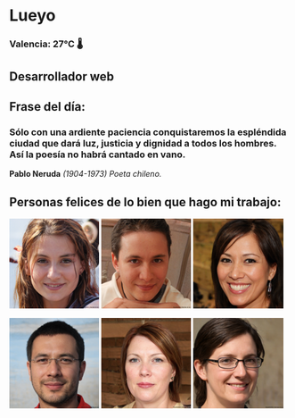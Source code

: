 # Lueyo
### Valencia:  27°C 🌡️
## Desarrollador web
## Frase del día:
<!-- START QUOTE -->
### Sólo con una ardiente paciencia conquistaremos la espléndida ciudad que dará luz, justicia y dignidad a todos los hombres. Así la poesía no habrá cantado en vano.
**Pablo Neruda** *(1904-1973) Poeta chileno.*
<!-- END QUOTE -->






## Personas felices de lo bien que hago mi trabajo:

<p float="left">
  <img src="src/image_0.png" width="32%" />
  <img src="src/image_1.png" width="32%" /> 
  <img src="src/image_2.png" width="32%" />
</p>
<p float="left">
  <img src="src/image_3.png" width="32%" />
  <img src="src/image_4.png" width="32%" /> 
  <img src="src/image_5.png" width="32%" />
</p>
